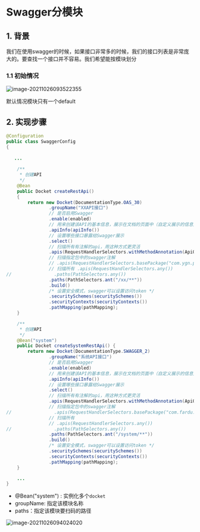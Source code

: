 # Swagger分模块

## 1. 背景

我们在使用swagger的时候，如果接口非常多的时候，我们的接口列表是非常庞大的。要查找一个接口并不容易。我们希望能按模块划分

### 1.1 初始情况

![image-20211026093522355](https://zszblog.oss-cn-beijing.aliyuncs.com/zszblog/blogimage-master/image-20211026093522355.png)

默认情况模块只有一个default

## 2. 实现步骤

```java
@Configuration
public class SwaggerConfig
{
   
   ...
   
    /**
     * 创建API
     */
    @Bean
    public Docket createRestApi()
    {
        return new Docket(DocumentationType.OAS_30)
                .groupName("XXAPI接口")
                // 是否启用Swagger
                .enable(enabled)
                // 用来创建该API的基本信息，展示在文档的页面中（自定义展示的信息）
                .apiInfo(apiInfo())
                // 设置哪些接口暴露给Swagger展示
                .select()
                // 扫描所有有注解的api，用这种方式更灵活
                .apis(RequestHandlerSelectors.withMethodAnnotation(ApiOperation.class))
                // 扫描指定包中的swagger注解
                // .apis(RequestHandlerSelectors.basePackage("com.ygn.project.tool.swagger"))
                // 扫描所有 .apis(RequestHandlerSelectors.any())
//                .paths(PathSelectors.any())
                .paths(PathSelectors.ant("/xx/**"))
                .build()
                /* 设置安全模式，swagger可以设置访问token */
                .securitySchemes(securitySchemes())
                .securityContexts(securityContexts())
                .pathMapping(pathMapping);
    }

    /**
     * 创建API
     */
    @Bean("system")
    public Docket createSystemRestApi() {
        return new Docket(DocumentationType.SWAGGER_2)
                .groupName("系统API接口")
                // 是否启用Swagger
                .enable(enabled)
                // 用来创建该API的基本信息，展示在文档的页面中（自定义展示的信息）
                .apiInfo(apiInfo())
                // 设置哪些接口暴露给Swagger展示
                .select()
                // 扫描所有有注解的api，用这种方式更灵活
                .apis(RequestHandlerSelectors.withMethodAnnotation(ApiOperation.class))
                // 扫描指定包中的swagger注解
//                .apis(RequestHandlerSelectors.basePackage("com.fardu.jd"))
                // 扫描所有
                // .apis(RequestHandlerSelectors.any())
//                .paths(PathSelectors.any())
                .paths(PathSelectors.ant("/system/**"))
                .build()
                /* 设置安全模式，swagger可以设置访问token */
                .securitySchemes(securitySchemes())
                .securityContexts(securityContexts())
                .pathMapping(pathMapping);
    }

	...
}
```

- @Bean("system") : 实例化多个`docket`
- groupName:  指定该模块名称
- paths：指定该模块要扫码的路径

![image-20211026094024020](https://zszblog.oss-cn-beijing.aliyuncs.com/zszblog/blogimage-master/image-20211026094024020.png)

